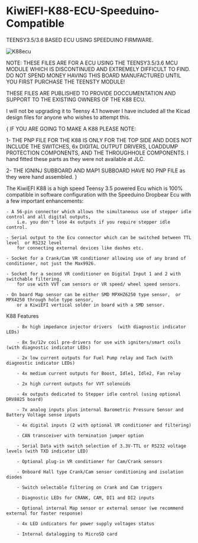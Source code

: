# KiwiEFI-K88-ECU-Speeduino-Compatible
TEENSY3.5/3.6 BASED ECU USING SPEEDUINO FIRMWARE.

![K88ecu](https://github.com/Neil427/KiwiEFI-K88-ECU-Speeduino-Compatible/assets/67580691/b6c15399-bfd3-4c67-b95c-0dc14941cbda)

NOTE:	THESE FILES ARE FOR A ECU USING THE TEENSY3.5/3.6 MCU MODULE 
	WHICH IS DISCONTINUED AND EXTREMELY DIFFICULT TO FIND.
	DO NOT SPEND MONEY HAVING THIS BOARD MANUFACTURED UNTIL YOU 
	FIRST PURCHASE THE TEENSTY MODULE!

 


THESE FILES ARE PUBLISHED TO PROVIDE DOCCUMENTATION AND SUPPORT TO THE EXISTING OWNERS OF THE K88 ECU.






I will not be upgrading it to Teensy 4.1 however I have included all the Kicad design files for anyone who wishes to attempt this.




{
IF YOU ARE GOING TO MAKE A K88 PLEASE NOTE:

1- THE PNP FILE FOR THE K88 IS ONLY FOR THE TOP SIDE AND DOES NOT INCLUDE THE SWITCHES, 6x DIGITAL OUTPUT DRIVERS, LOADDUMP PROTECTION COMPONENTS, AND THE THROUGHHOLE COMPONENTS. I hand fitted these parts as they were not available at JLC.

2- THE IGNINJ SUBBOARD AND MAP1 SUBBOARD HAVE NO PNP FILE as they were hand assembled.
}




The KiwiEFI K88 is a high speed Teensy 3.5 powered Ecu which is 100% compatible in software configuration with the Speeduino Dropbear Ecu with a few important enhancements:

    - A 56-pin connector which allows the simultaneous use of stepper idle control and all digital outputs, 
    	i.e. you don't lose 4x outputs if you require stepper idle control.

    - Serial output to the Ecu connector which can be switched between TTL level  or RS232 level 
    	for connecting external devices like dashes etc.

    - Socket for a Crank/Cam VR conditioner allowing use of any brand of conditioner, not just the Max9926.

    - Socket for a second VR conditioner on Digital Input 1 and 2 with switchable filtering, 
    	for use with VVT cam sensors or VR speed/ wheel speed sensors. 

    - On board Map sensor can be either SMD MPXHZ6250 type sensor,  or MPX4250 through hole type sensor, 
    	or a KiwiEFI vertical solder in board with a SMD sensor.


 

K88 Features

		- 8x high impedance injector drivers  (with diagnostic indicator LEDs)
	
       	- 8x 5v/12v coil pre-drivers for use with igniters/smart coils  (with diagnostic indicator LEDs)
	
       	- 2x low current outputs for Fuel Pump relay and Tach (with diagnostic indicator LEDs)
	
       	- 4x medium current outputs for Boost, Idle1, Idle2, Fan relay
	
       	- 2x high current outputs for VVT solenoids
	
       	- 4x outputs dedicated to Stepper idle control (using optional DRV8825 board)
	
       	- 7x analog inputs plus internal Barometric Pressure Sensor and Battery Voltage sense inputs
	
       	- 4x digital inputs (2 with optional VR conditioner and filtering)
	
       	- CAN transceiver with termination jumper option
	
       	- Serial Data with switch selection of 3.3V-TTL or RS232 voltage levels (with TXD indicator LED)
	
       	- Optional plug-in VR conditioner for Cam/Crank sensors
	
       	- Onboard Hall type Crank/Cam sensor conditioning and isolation diodes
	
       	- Switch selectable filtering on Crank and Cam triggers
	
       	- Diagnostic LEDs for CRANK, CAM, DI1 and DI2 inputs
	
       	- Optional internal Map sensor or external sensor (we recommend external for faster response)
	
       	- 4x LED indicators for power supply voltages status
	
		- Internal datalogging to MicroSD card









